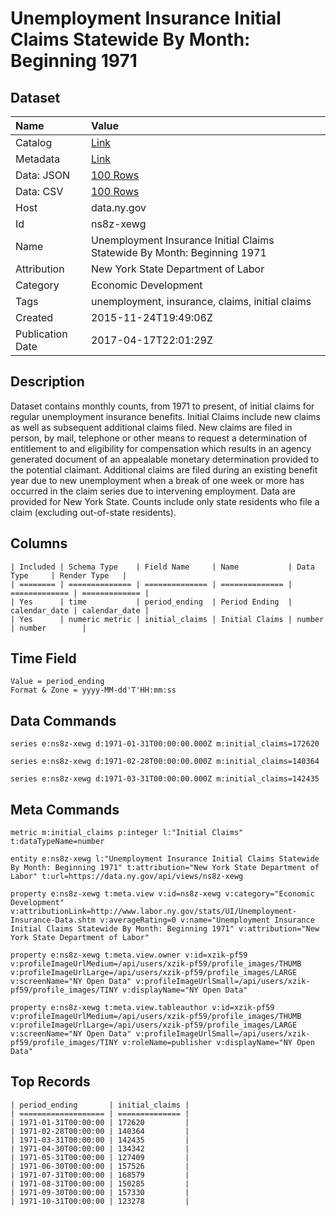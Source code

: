 # Unemployment Insurance Initial Claims Statewide By Month: Beginning 1971

## Dataset

| Name | Value |
| :--- | :---- |
| Catalog | [Link](https://catalog.data.gov/dataset/unemployment-insurance-initial-claims-statewide-by-month-beginning-1971) |
| Metadata | [Link](https://data.ny.gov/api/views/ns8z-xewg) |
| Data: JSON | [100 Rows](https://data.ny.gov/api/views/ns8z-xewg/rows.json?max_rows=100) |
| Data: CSV | [100 Rows](https://data.ny.gov/api/views/ns8z-xewg/rows.csv?max_rows=100) |
| Host | data.ny.gov |
| Id | ns8z-xewg |
| Name | Unemployment Insurance Initial Claims Statewide By Month: Beginning 1971 |
| Attribution | New York State Department of Labor |
| Category | Economic Development |
| Tags | unemployment, insurance, claims, initial claims |
| Created | 2015-11-24T19:49:06Z |
| Publication Date | 2017-04-17T22:01:29Z |

## Description

Dataset contains monthly counts, from 1971 to present, of initial claims for regular unemployment insurance benefits.
Initial Claims include new claims as well as subsequent additional claims filed. New claims are filed in person, by mail, telephone or other means to request a determination of entitlement to and eligibility for compensation which results in an agency generated document of an appealable monetary determination provided to the potential claimant. Additional claims are filed during an existing benefit year due to new unemployment when a break of one week or more has occurred in the claim series due to intervening employment.
Data are provided for New York State. Counts include only state residents who file a claim (excluding out-of-state residents).

## Columns

```ls
| Included | Schema Type    | Field Name     | Name           | Data Type     | Render Type   |
| ======== | ============== | ============== | ============== | ============= | ============= |
| Yes      | time           | period_ending  | Period Ending  | calendar_date | calendar_date |
| Yes      | numeric metric | initial_claims | Initial Claims | number        | number        |
```

## Time Field

```ls
Value = period_ending
Format & Zone = yyyy-MM-dd'T'HH:mm:ss
```

## Data Commands

```ls
series e:ns8z-xewg d:1971-01-31T00:00:00.000Z m:initial_claims=172620

series e:ns8z-xewg d:1971-02-28T00:00:00.000Z m:initial_claims=140364

series e:ns8z-xewg d:1971-03-31T00:00:00.000Z m:initial_claims=142435
```

## Meta Commands

```ls
metric m:initial_claims p:integer l:"Initial Claims" t:dataTypeName=number

entity e:ns8z-xewg l:"Unemployment Insurance Initial Claims Statewide By Month: Beginning 1971" t:attribution="New York State Department of Labor" t:url=https://data.ny.gov/api/views/ns8z-xewg

property e:ns8z-xewg t:meta.view v:id=ns8z-xewg v:category="Economic Development" v:attributionLink=http://www.labor.ny.gov/stats/UI/Unemployment-Insurance-Data.shtm v:averageRating=0 v:name="Unemployment Insurance Initial Claims Statewide By Month: Beginning 1971" v:attribution="New York State Department of Labor"

property e:ns8z-xewg t:meta.view.owner v:id=xzik-pf59 v:profileImageUrlMedium=/api/users/xzik-pf59/profile_images/THUMB v:profileImageUrlLarge=/api/users/xzik-pf59/profile_images/LARGE v:screenName="NY Open Data" v:profileImageUrlSmall=/api/users/xzik-pf59/profile_images/TINY v:displayName="NY Open Data"

property e:ns8z-xewg t:meta.view.tableauthor v:id=xzik-pf59 v:profileImageUrlMedium=/api/users/xzik-pf59/profile_images/THUMB v:profileImageUrlLarge=/api/users/xzik-pf59/profile_images/LARGE v:screenName="NY Open Data" v:profileImageUrlSmall=/api/users/xzik-pf59/profile_images/TINY v:roleName=publisher v:displayName="NY Open Data"
```

## Top Records

```ls
| period_ending       | initial_claims | 
| =================== | ============== | 
| 1971-01-31T00:00:00 | 172620         | 
| 1971-02-28T00:00:00 | 140364         | 
| 1971-03-31T00:00:00 | 142435         | 
| 1971-04-30T00:00:00 | 134342         | 
| 1971-05-31T00:00:00 | 127409         | 
| 1971-06-30T00:00:00 | 157526         | 
| 1971-07-31T00:00:00 | 168579         | 
| 1971-08-31T00:00:00 | 150285         | 
| 1971-09-30T00:00:00 | 157330         | 
| 1971-10-31T00:00:00 | 123278         | 
```